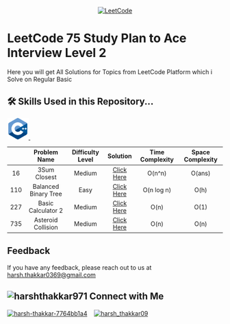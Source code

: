 <p align="center">
  <a href="https://leetcode.com/harshthakkar36/">
    <img alt="LeetCode" height="20%" width="20%"  src="https://assets.leetcode.com/users/images/3ee57a8e-be51-47bb-8e29-eb2151fc25bf_1655498807.6539922.png">
  </a>
</p>

# LeetCode 75 Study Plan to Ace Interview Level 2

Here you will get All Solutions for Topics from LeetCode Platform which i Solve on Regular Basic




## 🛠 Skills Used in this Repository...
 
 <a href="https://www.w3schools.com/cpp/" target="_blank" rel="noreferrer"> <img src="https://raw.githubusercontent.com/devicons/devicon/master/icons/cplusplus/cplusplus-original.svg" alt="cplusplus" height="50" width="50"/> </a>
   &nbsp;&nbsp;
  
  

|  | Problem Name     |Difficulty Level|Solution|Time Complexity|Space Complexity|
| :-: | :-: |:-:| :-: | :-:|:-:|
| 16     | 3Sum Closest | Medium|[Click Here](https://github.com/Harsh971/LeetCode-Solutions/blob/main/LeetCode%2075%20Study%20Plan%20to%20Ace%20Interview%20Level%202/3Sum-Closest.cpp)|O(n^n)|O(ans)|
| 110    | Balanced Binary Tree | Easy|[Click Here](https://github.com/Harsh971/LeetCode-Solutions/blob/main/LeetCode%2075%20Study%20Plan%20to%20Ace%20Interview%20Level%202/Balanced-Binary-Tree.cpp)|O(n log n)|O(h)|
| 227    | Basic Calculator 2 | Medium|[Click Here](https://github.com/Harsh971/LeetCode-Solutions/blob/main/LeetCode%2075%20Study%20Plan%20to%20Ace%20Interview%20Level%202/Basic-Calculator-II.cpp)|O(n)|O(1)|
| 735    | Asteroid Collision | Medium|[Click Here](https://github.com/Harsh971/LeetCode-Solutions/blob/main/LeetCode%2075%20Study%20Plan%20to%20Ace%20Interview%20Level%202/Asteroid-Collision.cpp)|O(n)|O(n)|

## Feedback
If you have any feedback, please reach out to us at harsh.thakkar0369@gmail.com

## <img src="https://t3.ftcdn.net/jpg/03/55/16/48/360_F_355164871_fQLc5jgqvYaqKbrlM20WQ09r1xqune1J.jpg" alt="harshthakkar971" width="40" /> Connect with Me
<p>
  	<a href="https://linkedin.com/in/harsh-thakkar-7764bb1a4" target="blank"><img align="center" src="https://upload.wikimedia.org/wikipedia/commons/thumb/c/ca/LinkedIn_logo_initials.png/800px-LinkedIn_logo_initials.png" alt="harsh-thakkar-7764bb1a4" height="50" width="50" /></a>
  &nbsp;&nbsp;
 <a href="https://instagram.com/harsh_thakkar09" target="blank"><img align="center" src="https://upload.wikimedia.org/wikipedia/commons/thumb/e/e7/Instagram_logo_2016.svg/768px-Instagram_logo_2016.svg.png" alt="harsh_thakkar09" height="50" width="50" /></a>
</p>
